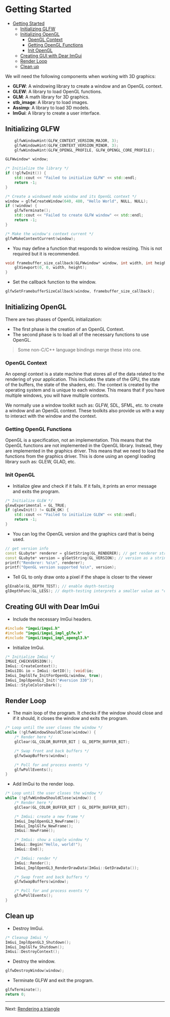 # Getting Started

- [Getting Started](#getting-started)
  - [Initializing GLFW](#initializing-glfw)
  - [Initializing OpenGL](#initializing-opengl)
    - [OpenGL Context](#opengl-context)
    - [Getting OpenGL Functions](#getting-opengl-functions)
    - [Init OpenGL](#init-opengl)
  - [Creating GUI with Dear ImGui](#creating-gui-with-dear-imgui)
  - [Render Loop](#render-loop)
  - [Clean up](#clean-up)


We will need the following components when working with 3D graphics:

- **GLFW**: A windowing library to create a window and an OpenGL context.
- **GLEW**: A library to load OpenGL functions.
- **GLM**: A math library for 3D graphics.
- **stb_image**: A library to load images.
- **Assimp**: A library to load 3D models.
- **ImGui**: A library to create a user interface.

## Initializing GLFW

```cpp
    glfwWindowHint(GLFW_CONTEXT_VERSION_MAJOR, 3);
    glfwWindowHint(GLFW_CONTEXT_VERSION_MINOR, 3);
    glfwWindowHint(GLFW_OPENGL_PROFILE, GLFW_OPENGL_CORE_PROFILE);
```

```cpp
GLFWwindow* window;

/* Initialize the library */
if (!glfwInit()) {
    std::cout << "Failed to initialize GLFW" << std::endl;
    return -1;
}
```

```cpp
/* Create a windowed mode window and its OpenGL context */
window = glfwCreateWindow(640, 480, "Hello World", NULL, NULL);
if (!window) {
    glfwTerminate();
    std::cout << "Failed to create GLFW window" << std::endl;
    return -1;
}
```

```cpp
/* Make the window's context current */
glfwMakeContextCurrent(window);
```

- You may define a function that responds to window resizing. This is not required but it is recommended.

```cpp
void framebuffer_size_callback(GLFWwindow* window, int width, int height) {
    glViewport(0, 0, width, height);
}
```

- Set the callback function to the window.

```cpp
glfwSetFramebufferSizeCallback(window, framebuffer_size_callback);
```

## Initializing OpenGL

There are two phases of OpenGL initialization:

- The first phase is the creation of an OpenGL Context.
- The second phase is to load all of the necessary functions to use OpenGL.
  
> Some non-C/C++ language bindings merge these into one.

### OpenGL Context

An opengl context is a state machine that stores all of the data related to the rendering of your application. This includes the state of the GPU, the state of the buffers, the state of the shaders, etc. The context is created by the operating system and is unique to each window. This means that if you have multiple windows, you will have multiple contexts.

We normally use a window toolkit such as: GLFW, SDL, SFML, etc. to create a window and an OpenGL context. These toolkits also provide us with a way to interact with the window and the context.

### Getting OpenGL Functions

OpenGL is a specification, not an implementation. This means that the OpenGL functions are not implemented in the OpenGL library. Instead, they are implemented in the graphics driver. This means that we need to load the functions from the graphics driver. This is done using an opengl loading library such as: GLEW, GLAD, etc.

### Init OpenGL

- Initialize glew and check if it fails. If it fails, it prints an error message and exits the program.

```cpp
/* Initialize GLEW */
glewExperimental = GL_TRUE;
if (glewInit() != GLEW_OK) {
    std::cout << "Failed to initialize GLEW" << std::endl;
    return -1;
}
```

- You can log the OpenGL version and the graphics card that is being used.

```cpp
// get version info
const GLubyte* renderer = glGetString(GL_RENDERER); // get renderer string
const GLubyte* version = glGetString(GL_VERSION); // version as a string
printf("Renderer: %s\n", renderer);
printf("OpenGL version supported %s\n", version);
```

- Tell GL to only draw onto a pixel if the shape is closer to the viewer

```cpp
glEnable(GL_DEPTH_TEST); // enable depth-testing
glDepthFunc(GL_LESS); // depth-testing interprets a smaller value as "closer"
```

## Creating GUI with Dear ImGui

- Include the necessary ImGui headers.

```cpp
#include "imgui/imgui.h"
#include "imgui/imgui_impl_glfw.h"
#include "imgui/imgui_impl_opengl3.h"
```

- Initialize ImGui.

```cpp
/* Initialize ImGui */
IMGUI_CHECKVERSION();
ImGui::CreateContext();
ImGuiIO& io = ImGui::GetIO(); (void)io;
ImGui_ImplGlfw_InitForOpenGL(window, true);
ImGui_ImplOpenGL3_Init("#version 330");
ImGui::StyleColorsDark();
```

## Render Loop

- The main loop of the program. It checks if the window should close and if it should, it closes the window and exits the program.

```cpp
/* Loop until the user closes the window */
while (!glfwWindowShouldClose(window)) {
    /* Render here */
    glClear(GL_COLOR_BUFFER_BIT | GL_DEPTH_BUFFER_BIT);

    /* Swap front and back buffers */
    glfwSwapBuffers(window);

    /* Poll for and process events */
    glfwPollEvents();
}
```

- Add ImGui to the render loop.

```cpp
/* Loop until the user closes the window */
while (!glfwWindowShouldClose(window)) {
    /* Render here */
    glClear(GL_COLOR_BUFFER_BIT | GL_DEPTH_BUFFER_BIT);

    /* ImGui: create a new frame */
    ImGui_ImplOpenGL3_NewFrame();
    ImGui_ImplGlfw_NewFrame();
    ImGui::NewFrame();

    /* ImGui: show a simple window */
    ImGui::Begin("Hello, world!");
    ImGui::End();

    /* ImGui: render */
    ImGui::Render();
    ImGui_ImplOpenGL3_RenderDrawData(ImGui::GetDrawData());

    /* Swap front and back buffers */
    glfwSwapBuffers(window);

    /* Poll for and process events */
    glfwPollEvents();
}
```

## Clean up

- Destroy ImGui.

```cpp
/* Cleanup ImGui */
ImGui_ImplOpenGL3_Shutdown();
ImGui_ImplGlfw_Shutdown();
ImGui::DestroyContext();
```

- Destroy the window.

```cpp
glfwDestroyWindow(window);
```

- Terminate GLFW and exit the program.

```cpp
glfwTerminate();
return 0;
```

---

Next: [Rendering a triangle](hello-triangle.md)